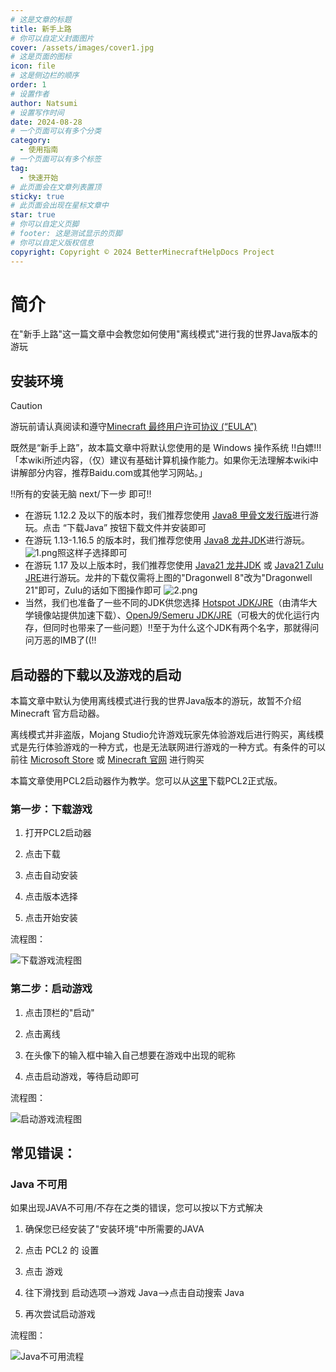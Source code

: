 ```yaml
---
# 这是文章的标题
title: 新手上路
# 你可以自定义封面图片
cover: /assets/images/cover1.jpg
# 这是页面的图标
icon: file
# 这是侧边栏的顺序
order: 1
# 设置作者
author: Natsumi
# 设置写作时间
date: 2024-08-28
# 一个页面可以有多个分类
category:
  - 使用指南
# 一个页面可以有多个标签
tag:
  - 快速开始
# 此页面会在文章列表置顶
sticky: true
# 此页面会出现在星标文章中
star: true
# 你可以自定义页脚
# footer: 这是测试显示的页脚
# 你可以自定义版权信息
copyright: Copyright © 2024 BetterMinecraftHelpDocs Project
---
```

# 简介
在"新手上路"这一篇文章中会教您如何使用"离线模式"进行我的世界Java版本的游玩

## 安装环境

> [!caution] 
> 游玩前请认真阅读和遵守[Minecraft 最终用户许可协议 (“EULA”)](https://www.minecraft.net/zh-hans/eula)

既然是“新手上路”，故本篇文章中将默认您使用的是 Windows 操作系统 !!白嫖!!!
「本wiki所述内容，（仅）建议有基础计算机操作能力。如果你无法理解本wiki中讲解部分内容，推荐Baidu.com或其他学习网站。」

!!所有的安装无脑 next/下一步 即可!! 

- 在游玩 1.12.2 及以下的版本时，我们推荐您使用 [Java8 甲骨文发行版](https://www.java.com/zh-CN/download/)进行游玩。点击 “下载Java” 按钮下载文件并安装即可
- 在游玩 1.13-1.16.5 的版本时，我们推荐您使用 [Java8 龙井JDK](https://dragonwell-jdk.io/#/index)进行游玩。![1.png](./1.png)照这样子选择即可
- 在游玩 1.17 及以上版本时，我们推荐您使用 [Java21 龙井JDK](https://dragonwell-jdk.io/#/index) 或 [Java21 Zulu JRE](https://www.azul.com/downloads/?version=java-21-lts&os=windows&architecture=x86-64-bit&package=jre#zulu)进行游玩。龙井的下载仅需将上图的"Dragonwell 8"改为"Dragonwell 21"即可，Zulu的话如下图操作即可 ![2.png](./2.png)
- 当然，我们也准备了一些不同的JDK供您选择 [Hotspot JDK/JRE](https://mirrors.tuna.tsinghua.edu.cn/Adoptium/)（由清华大学镜像站提供加速下载）、[OpenJ9/Semeru JDK/JRE](https://developer.ibm.com/languages/java/semeru-runtimes/downloads/)（可极大的优化运行内存，但同时也带来了一些问题）!!至于为什么这个JDK有两个名字，那就得问问万恶的IMB了((!!

## 启动器的下载以及游戏的启动
本篇文章中默认为使用离线模式进行我的世界Java版本的游玩，故暂不介绍 Minecraft 官方启动器。

离线模式并非盗版，Mojang Studio允许游戏玩家先体验游戏后进行购买，离线模式是先行体验游戏的一种方式，也是无法联网进行游戏的一种方式。有条件的可以前往 [Microsoft Store](https://www.xbox.com/zh-cn/games/store/minecraft-java-bedrock-edition-for-pc/9NXP44L49SHJ/0010) 或 [Minecraft 官网](https://www.minecraft.net/zh-hans/store/minecraft-java-bedrock-edition-pc) 进行购买

本篇文章使用PCL2启动器作为教学。您可以从[这里](https://afdian.com/p/0164034c016c11ebafcb52540025c377)下载PCL2正式版。

### 第一步：下载游戏

1. 打开PCL2启动器

2. 点击下载

3. 点击自动安装

4. 点击版本选择

5. 点击开始安装

流程图：

![下载游戏流程图](./3.png)

### 第二步：启动游戏

1. 点击顶栏的"启动"

2. 点击离线

3. 在头像下的输入框中输入自己想要在游戏中出现的昵称

4. 点击启动游戏，等待启动即可

流程图：

![启动游戏流程图](./4.png)

## 常见错误：

### Java 不可用

如果出现JAVA不可用/不存在之类的错误，您可以按以下方式解决

1. 确保您已经安装了"安装环境"中所需要的JAVA

2. 点击 PCL2 的 设置

3. 点击 游戏

4. 往下滑找到 启动选项-->游戏 Java-->点击自动搜索 Java

5. 再次尝试启动游戏

流程图：

![Java不可用流程](./5.png)
